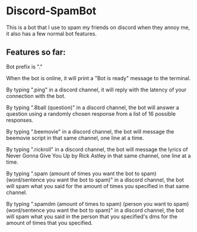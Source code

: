 # Discord-SpamBot
This is a bot that I use to spam my friends on discord when they annoy me, it also has a few normal bot features.

## Features so far:
Bot prefix is "."

When the bot is online, it will print a "Bot is ready" message to the terminal.

By typing ".ping" in a discord channel, it will reply with the latency of your connection with the bot.

By typing ".8ball (question)" in a discord channel, the bot will answer a question using a randomly chosen response from a list of 16 possible responses.
  
By typing ".beemovie" in a discord channel, the bot will message the beemovie script in that same channel, one line at a time.
  
By typing ".rickroll" in a discord channel, the bot will message the lyrics of Never Gonna Give You Up by Rick Astley in that same channel, one line at a time.
  
By typing ".spam (amount of times you want the bot to spam) (word/sentence you want the bot to spam)" in a discord channel, the bot will spam what you said for the amount of times you specified in that same channel.
  
By typing ".spamdm (amount of times to spam) (person you want to spam) (word/sentence you want the bot to spam)" in a discord channel, the bot will spam what you said in the person that you specified's dms for the amount of times that you specified.
 
